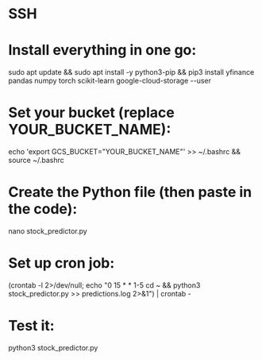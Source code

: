 # SSH

# Install everything in one go:
sudo apt update && sudo apt install -y python3-pip && pip3 install yfinance pandas numpy torch scikit-learn google-cloud-storage --user

# Set your bucket (replace YOUR_BUCKET_NAME):
echo 'export GCS_BUCKET="YOUR_BUCKET_NAME"' >> ~/.bashrc && source ~/.bashrc

# Create the Python file (then paste in the code):
nano stock_predictor.py

# Set up cron job:
(crontab -l 2>/dev/null; echo "0 15 * * 1-5 cd ~ && python3 stock_predictor.py >> predictions.log 2>&1") | crontab -

# Test it:
python3 stock_predictor.py